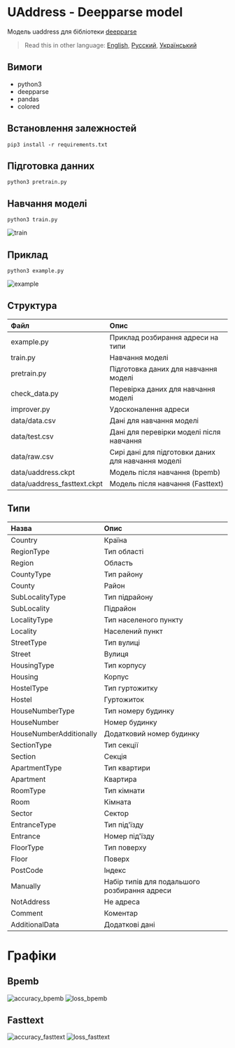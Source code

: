 # UAddress - Deepparse model

Модель uaddress для бібліотеки [deepparse](https://github.com/GRAAL-Research/deepparse)

> Read this in other language: [English](README.en.md), [Русский](README.md), [Український](README.ua.md)

## Вимоги
* python3
* deepparse
* pandas
* colored

## Встановлення залежностей
```shell
pip3 install -r requirements.txt
```

## Підготовка данних
```shell
python3 pretrain.py
```

## Навчання моделі
```shell
python3 train.py
```

![train](https://github.com/RapidappsIT/uaddress_deepparse/blob/master/doc/train.gif?raw=true)

## Приклад
```shell
python3 example.py
```

![example](https://github.com/RapidappsIT/uaddress_deepparse/blob/master/doc/example.gif?raw=true)

## Структура
| Файл                          | Опис                                                      |
| :-------------                | :-------------                                            |
| example.py                    | Приклад розбирання адреси на типи                         |
| train.py                      | Навчання моделі                                           |
| pretrain.py                   | Підготовка даних для навчання моделі                      |
| check_data.py                 | Перевірка даних для навчання моделі                       |
| improver.py                   | Удосконалення адреси                                      |
| data/data.csv                 | Дані для навчання моделі                                  |
| data/test.csv                 | Дані для перевірки моделі після навчання                  |
| data/raw.csv                  | Сирі дані для підготовки даних для навчання моделі        |
| data/uaddress.ckpt            | Модель після навчання (bpemb)                             |
| data/uaddress_fasttext.ckpt   | Модель після навчання (Fasttext)                          |

## Типи
| Назва                     | Опис                                          |
| :-------------            | :-------------                                |
| Country                   | Країна                                        |
| RegionType                | Тип області                                   |
| Region                    | Область                                       |
| CountyType                | Тип району                                    |
| County                    | Район                                         |
| SubLocalityType           | Тип підрайону                                 |
| SubLocality               | Підрайон                                      |
| LocalityType              | Тип населеного пункту                         |
| Locality                  | Населений пункт                               |
| StreetType                | Тип вулиці                                    |
| Street                    | Вулиця                                        |
| HousingType               | Тип корпусу                                   |
| Housing                   | Корпус                                        |
| HostelType                | Тип гуртожитку                                |
| Hostel                    | Гуртожиток                                    |
| HouseNumberType           | Тип номеру будинку                            |
| HouseNumber               | Номер будинку                                 |
| HouseNumberAdditionally   | Додатковий номер будинку                      |
| SectionType               | Тип секції                                    |
| Section                   | Секція                                        |
| ApartmentType             | Тип квартири                                  |
| Apartment                 | Квартира                                      |
| RoomType                  | Тип кімнати                                   |
| Room                      | Кімната                                       |
| Sector                    | Сектор                                        |
| EntranceType              | Тип під'їзду                                  |
| Entrance                  | Номер під'їзду                                |
| FloorType                 | Тип поверху                                   |
| Floor                     | Поверх                                        |
| PostCode                  | Індекс                                        |
| Manually                  | Набір типів для подальшого розбирання адреси  |
| NotAddress                | Не адреса                                     |
| Comment                   | Коментар                                      |
| AdditionalData            | Додаткові дані                                |

# Графіки
## Bpemb
![accuracy_bpemb](https://github.com/RapidappsIT/uaddress_deepparse/blob/master/doc/accuracy_bpemb.png?raw=true)
![loss_bpemb](https://github.com/RapidappsIT/uaddress_deepparse/blob/master/doc/loss_bpemb.png?raw=true)

## Fasttext
![accuracy_fasttext](https://github.com/RapidappsIT/uaddress_deepparse/blob/master/doc/accuracy_fasttext.png?raw=true)
![loss_fasttext](https://github.com/RapidappsIT/uaddress_deepparse/blob/master/doc/loss_fasttext.png?raw=true)